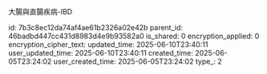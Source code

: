 大腸與直腸疾病-IBD



id: 7b3c8ec12da74af4ae61b2326a02e42b
parent_id: 46badbd447cc431d8983d4e9b93582a0
is_shared: 0
encryption_applied: 0
encryption_cipher_text: 
updated_time: 2025-06-10T23:40:11
user_updated_time: 2025-06-10T23:40:11
created_time: 2025-06-05T23:24:02
user_created_time: 2025-06-05T23:24:02
type_: 2